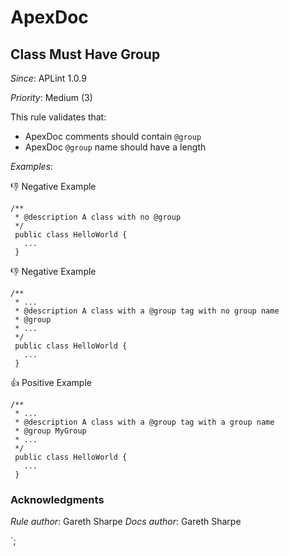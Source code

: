 <!DOCTYPE html>
  <html lang="en">
  <body>

<div>

# ApexDoc

## Class Must Have Group

*Since*: APLint 1.0.9

*Priority*: Medium (3)

This rule validates that:

- ApexDoc comments should contain `@group`
- ApexDoc `@group` name should have a length

*Examples*:

:thumbsdown: Negative Example
```
/**
 * @description A class with no @group
 */
 public class HelloWorld {
   ...
 }
```

:thumbsdown: Negative Example
```
/**
 * ...
 * @description A class with a @group tag with no group name
 * @group
 * ...
 */
 public class HelloWorld {
   ...
 }
```

:thumbsup: Positive Example
```
/**
 * ...
 * @description A class with a @group tag with a group name
 * @group MyGroup
 * ...
 */
 public class HelloWorld {
   ...
 }
```

### Acknowledgments

*Rule author*: Gareth Sharpe
*Docs author*: Gareth Sharpe

  </div>
  </body>
</html>`;